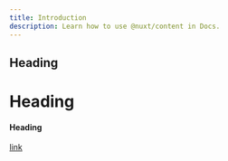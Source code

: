 ```yaml
---
title: Introduction
description: Learn how to use @nuxt/content in Docs.
---
```



## Heading
# Heading

#### Heading

[link](https://content.nuxtjs.org/displaying)  



